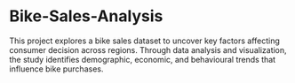 # Bike-Sales-Analysis
This project explores a bike sales dataset to uncover key factors affecting consumer decision across regions. Through data analysis and visualization, the study identifies demographic, economic, and behavioural trends that influence bike purchases.
